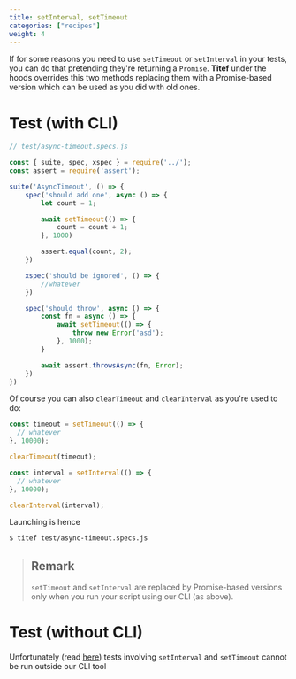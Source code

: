 ```yaml
---
title: setInterval, setTimeout
categories: ["recipes"]
weight: 4
---
```


If for some reasons you need to use `setTimeout` or `setInterval` in your tests, you can do
that pretending they're returning a `Promise`. **Titef** under the hoods overrides this two
methods replacing them with a Promise-based version which can be used as you did with old ones.

# Test (with CLI)

```javascript
// test/async-timeout.specs.js

const { suite, spec, xspec } = require('../');
const assert = require('assert');

suite('AsyncTimeout', () => {
    spec('should add one', async () => {
        let count = 1;

        await setTimeout(() => {
            count = count + 1;
        }, 1000)

        assert.equal(count, 2);
    })

    xspec('should be ignored', () => {
        //whatever
    })

    spec('should throw', async () => {
        const fn = async () => {
            await setTimeout(() => {
                throw new Error('asd');
            }, 1000);
        }

        await assert.throwsAsync(fn, Error);
    })
})
```

Of course you can also `clearTimeout` and `clearInterval` as you're used to do:

```javascript
const timeout = setTimeout(() => {
  // whatever
}, 10000);

clearTimeout(timeout);

const interval = setInterval(() => {
  // whatever
}, 10000);

clearInterval(interval);
```

Launching is hence

```bash
$ titef test/async-timeout.specs.js
```

> ## Remark
> `setTimeout` and `setInterval` are replaced by Promise-based versions 
> only when you run your script using our CLI (as above).

# Test (without CLI)

Unfortunately (read [here](#remark)) tests involving `setInterval` and `setTimeout` cannot be run outside our CLI tool